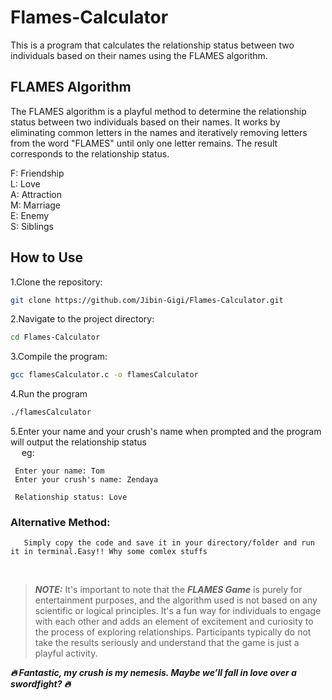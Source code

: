 # Flames-Calculator
This is a program that calculates the relationship status between two individuals based on their names using the FLAMES algorithm.


## FLAMES Algorithm
The FLAMES algorithm is a playful method to determine the relationship status between two individuals based on their names. It works by eliminating common letters in the names and iteratively removing letters from the word "FLAMES" until only one letter remains. The result corresponds to the relationship status.

F: Friendship<br>
L: Love<br>
A: Attraction<br>
M: Marriage<br>
E: Enemy<br>
S: Siblings<br>


## How to Use
1.Clone the repository:
   ```bash
   git clone https://github.com/Jibin-Gigi/Flames-Calculator.git
   ```

2.Navigate to the project directory:
   ```bash
   cd Flames-Calculator
   ```

3.Compile the program:
   ```bash
   gcc flamesCalculator.c -o flamesCalculator
   ```

4.Run the program
   ```bash
   ./flamesCalculator
   ```

5.Enter your name and your crush's name when prompted and the program will output the relationship status<br>
 &emsp; eg:
  ~~~
   Enter your name: Tom
   Enter your crush's name: Zendaya
 
   Relationship status: Love
   ~~~
### Alternative Method:
```
   Simply copy the code and save it in your directory/folder and run it in terminal.Easy!! Why some comlex stuffs
```   

<br>

> **_NOTE:_** 
It's important to note that the <strong>*FLAMES Game*</strong> is purely for entertainment purposes, and the algorithm used is not based on any scientific or logical principles. It's a fun way for individuals to engage with each other and adds an element of excitement and curiosity to the process of exploring relationships. Participants typically do not take the results seriously and understand that the game is just a playful activity.

**_🔥 Fantastic, my crush is my nemesis. Maybe we’ll fall in love over a swordfight? 🔥_**
